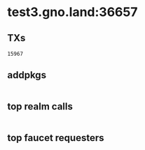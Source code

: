# test3.gno.land:36657

## TXs
```
15967
```

## addpkgs
```
```

## top realm calls
```
```

## top faucet requesters
```
```

